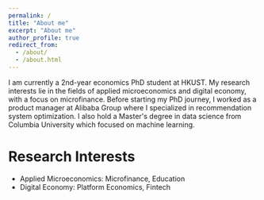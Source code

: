 ```yaml
---
permalink: /
title: "About me"
excerpt: "About me"
author_profile: true
redirect_from: 
  - /about/
  - /about.html
---
```


I am currently a 2nd-year economics PhD student at HKUST. My research interests lie in the fields of applied microeconomics and digital economy, with a focus on microfinance. Before starting my PhD journey, I worked as a product manager at Alibaba Group where I specialized in recommendation system optimization. I also hold a Master's degree in data science from Columbia University which focused on machine learning.


Research Interests
======
- Applied Microeconomics: Microfinance, Education
- Digital Economy: Platform Economics, Fintech
